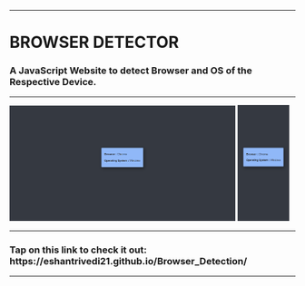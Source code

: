 <html>
  <hr>
  <h1> BROWSER DETECTOR </h1>
  <h3> A JavaScript Website to detect Browser and OS of the Respective Device. </h3>
  <hr>
  <p float="left">
      <img src = "preview.png" style = "width : 79%;"> 
      <img src = "preview2.png" style = "width : 18%;"> 
  </p>
  <hr>
  <h3>Tap on this link to check it out: https://eshantrivedi21.github.io/Browser_Detection/</h3>
  <hr>
 </html>
